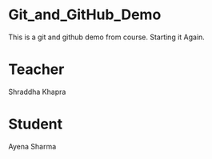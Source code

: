 # Git_and_GitHub_Demo
This is a git and github demo from course.
Starting it Again.

# Teacher 
Shraddha Khapra

# Student
Ayena Sharma
